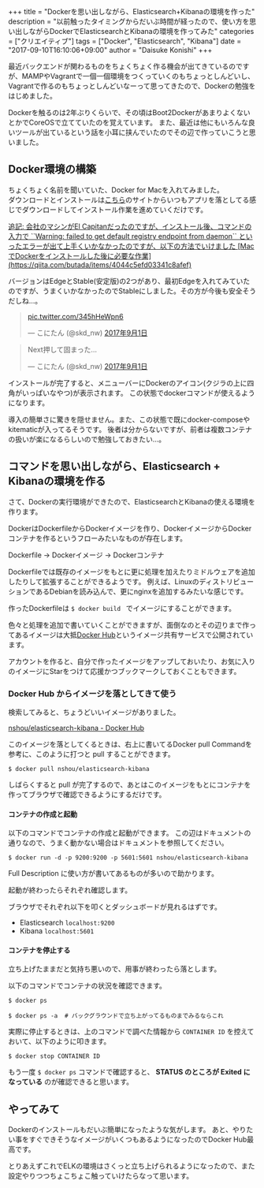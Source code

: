 +++
title = "Dockerを思い出しながら、Elasticsearch+Kibanaの環境を作った"
description = "以前触ったタイミングからだいぶ時間が経ったので、使い方を思い出しながらDockerでElasticsearchとKibanaの環境を作ってみた"
categories = ["クリエイティブ"]
tags = ["Docker", "Elasticsearch", "Kibana"]
date = "2017-09-10T16:10:06+09:00"
author = "Daisuke Konishi"
+++


最近バックエンドが関わるものをちょくちょく作る機会が出てきているのですが、MAMPやVagrantで一個一個環境をつくっていくのもちょっとしんどいし、Vagrantで作るのもちょっとしんどいなーって思ってきたので、Dockerの勉強をはじめました。

Dockerを触るのは2年ぶりくらいで、その頃はBoot2DockerがあまりよくないとかでCoreOSで立てていたのを覚えています。
また、最近は他にもいろんな良いツールが出ているという話を小耳に挟んでいたのでその辺で作っていこうと思いました。

## Docker環境の構築
ちょくちょく名前を聞いていた、Docker for Macを入れてみました。  
ダウンロードとインストールは[こちら]((https://store.docker.com/editions/community/docker-ce-desktop-mac))のサイトからいつもアプリを落としてる感じでダウンロードしてインストール作業を進めていくだけです。

<ins>
追記:
会社のマシンがEl Capitanだったのですが、インストール後、コマンドの入力で ``Warning: failed to get default registry endpoint from daemon`` といったエラーが出て上手くいかなかったのですが、以下の方法でいけました
[MacでDockerをインストールした後に必要な作業](https://qiita.com/butada/items/4044c5efd03341c8afef)
</ins>

バージョンはEdgeとStable(安定版)の2つがあり、最初Edgeを入れてみていたのですが、うまくいかなかったのでStableにしました。その方が今後も安全そうだしね…。

<blockquote class="twitter-tweet" data-lang="ja"><p lang="und" dir="ltr"><a href="https://t.co/345hHeWpn6">pic.twitter.com/345hHeWpn6</a></p>&mdash; こにたん (@skd_nw) <a href="https://twitter.com/skd_nw/status/903471768219688960">2017年9月1日</a></blockquote>
<script async src="//platform.twitter.com/widgets.js" charset="utf-8"></script>

<blockquote class="twitter-tweet" data-lang="ja"><p lang="ja" dir="ltr">Next押して固まった…</p>&mdash; こにたん (@skd_nw) <a href="https://twitter.com/skd_nw/status/903472169883115521">2017年9月1日</a></blockquote>
<script async src="//platform.twitter.com/widgets.js" charset="utf-8"></script>

インストールが完了すると、メニューバーにDockerのアイコン(クジラの上に四角がいっぱいなやつ)が表示されます。
この状態でdockerコマンドが使えるようになります。

導入の簡単さに驚きを隠せません。また、この状態で既にdocker-composeやkitematicが入ってるそうです。
後者は分からないですが、前者は複数コンテナの扱いが楽になるらしいので勉強しておきたい…。

## コマンドを思い出しながら、Elasticsearch + Kibanaの環境を作る

さて、Dockerの実行環境ができたので、ElasticsearchとKibanaの使える環境を作ります。

DockerはDockerfileからDockerイメージを作り、DockerイメージからDockerコンテナを作るというフローみたいなものが存在します。

Dockerfile -> Dockerイメージ -> Dockerコンテナ

Dockerfileでは既存のイメージをもとに更に処理を加えたりミドルウェアを追加したりして拡張することができるようです。
例えば、LinuxのディストリビューションであるDebianを読み込んで、更にnginxを追加するみたいな感じです。

作ったDockerfileは ``$ docker build `` でイメージにすることができます。

色々と処理を追加で書いていくことができますが、面倒なのとその辺りまで作ってあるイメージは大抵[Docker Hub](https://hub.docker.com/)というイメージ共有サービスで公開されています。

アカウントを作ると、自分で作ったイメージをアップしておいたり、お気に入りのイメージにStarをつけて応援かつブックマークしておくこともできます。

### Docker Hub からイメージを落としてきて使う
検索してみると、ちょうどいいイメージがありました。

[nshou/elasticsearch-kibana - Docker Hub](https://hub.docker.com/r/nshou/elasticsearch-kibana/)

このイメージを落としてくるときは、右上に書いてるDocker pull Commandを参考に、このように打つと pull することができます。

```
$ docker pull nshou/elasticsearch-kibana
```

しばらくすると pull が完了するので、あとはこのイメージをもとにコンテナを作ってブラウザで確認できるようにするだけです。

#### コンテナの作成と起動
以下のコマンドでコンテナの作成と起動ができます。
この辺はドキュメントの通りなので、うまく動かない場合はドキュメントを参照してください。

```
$ docker run -d -p 9200:9200 -p 5601:5601 nshou/elasticsearch-kibana
```

Full Description に使い方が書いてあるものが多いので助かります。

起動が終わったらそれぞれ確認します。

ブラウザでそれぞれ以下を叩くとダッシュボードが見れるはずです。

* Elasticsearch ``localhost:9200``
* Kibana ``localhost:5601``

#### コンテナを停止する
立ち上げたままだと気持ち悪いので、用事が終わったら落とします。

以下のコマンドでコンテナの状況を確認できます。

```
$ docker ps

$ docker ps -a  # バックグラウンドで立ち上がってるものまでみるならこれ
```

実際に停止するときは、上のコマンドで調べた情報から ``CONTAINER ID`` を控えておいて、以下のように叩きます。

```
$ docker stop CONTAINER ID
```

もう一度 ``$ docker ps`` コマンドで確認すると、 **STATUS のところが Exited になっている** のが確認できると思います。


## やってみて
Dockerのインストールもだいぶ簡単になったような気がします。
あと、やりたい事をすぐできそうなイメージがいくつもあるようになったのでDocker Hub最高です。

とりあえずこれでELKの環境はさくっと立ち上げられるようになったので、また設定やりつつちょこちょこ触っていけたらなって思います。